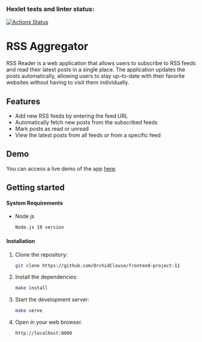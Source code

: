 ### Hexlet tests and linter status:

[![Actions Status](https://github.com/OrchidClouse/frontend-project-11/workflows/hexlet-check/badge.svg)](https://github.com/OrchidClouse/frontend-project-11/actions)


# RSS Aggregator

RSS Reader is a web application that allows users to subscribe to RSS feeds and read their latest posts in a single place. The application updates the posts automatically, allowing users to stay up-to-date with their favorite websites without having to visit them individually.

## Features

- Add new RSS feeds by entering the feed URL
- Automatically fetch new posts from the subscribed feeds
- Mark posts as read or unread
- View the latest posts from all feeds or from a specific feed

## Demo

You can access a live demo of the app [here](https://frontend-project-11-fawn-xi.vercel.app/).

## Getting started

#### System Requirements

* Node js 
  ```sh 
  Node.js 18 version
  ```
#### Installation

1. Clone the repository:
   ```sh
   git clone https://github.com/OrchidClouse/frontend-project-11
2. Install the dependencies:
   ```sh
   make install
3. Start the development server:
     ```sh
    make serve
4. Open in your web browser.
     ```sh
    http://localhost:8080